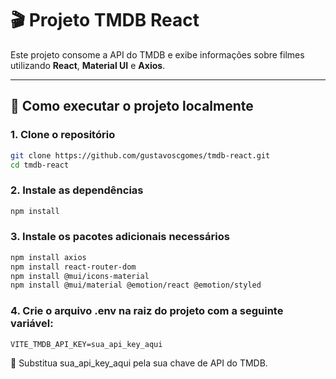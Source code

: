 # 🎬 Projeto TMDB React

Este projeto consome a API do TMDB e exibe informações sobre filmes utilizando **React**, **Material UI** e **Axios**.

---

## 🚀 Como executar o projeto localmente

### 1. Clone o repositório
```bash
git clone https://github.com/gustavoscgomes/tmdb-react.git
cd tmdb-react
```
### 2. Instale as dependências   
```bash
npm install
```
### 3. Instale os pacotes adicionais necessários
```bash
npm install axios
npm install react-router-dom
npm install @mui/icons-material
npm install @mui/material @emotion/react @emotion/styled
```
### 4. Crie o arquivo .env na raiz do projeto com a seguinte variável:
```env
VITE_TMDB_API_KEY=sua_api_key_aqui
```
🔐 Substitua sua_api_key_aqui pela sua chave de API do TMDB.

